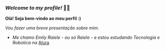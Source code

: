 ### _Welcome to my profile!_ 🍓✨

  **Olá! Seja bem-vindo ao meu perfil :)**

 
 *Vou fazer uma breve presentação sobre mim.*
- *Me chamo Emily Raiele - ou só Raiele - e estou estudando Tecnologia e Robotica na* [Alura](https://www.alura.com.br)
